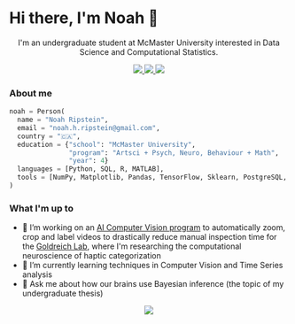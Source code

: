 <H1>Hi there, I'm Noah 👋</H1>



<p align="center">
  I'm an undergraduate student at McMaster University interested in Data Science and Computational Statistics.
</p>

<p align="center">
  <a href="https://www.linkedin.com/in/noah-ripstein/">
    <img src="https://img.shields.io/static/v1?label=%20&logo=linkedin&labelColor=555&message=LinkedIn&color=blue"/>
  </a>
  <a href="mailto:noah.h.ripstein@gmail.com">
    <img src="https://img.shields.io/static/v1?label=%20&logo=gmail&labelColor=555&message=Email&color=red"/>
  </a>
  <a href="http://noahripstein.com/">
    <img src="https://img.shields.io/static/v1?label=%20&logo=firefoxbrowser&labelColor=555&message=Homepage&color=darkcyan"/>
  </a>
</p>

<H3>About me</H3>

```python
noah = Person(
  name = "Noah Ripstein",
  email = "noah.h.ripstein@gmail.com",
  country = "🇨🇦",
  education = {"school": "McMaster University",
               "program": "Artsci + Psych, Neuro, Behaviour + Math",
               "year": 4}
  languages = [Python, SQL, R, MATLAB],
  tools = [NumPy, Matplotlib, Pandas, TensorFlow, Sklearn, PostgreSQL, Ggplot2, OpenCV]
)
```


<H3>What I'm up to</H3>
<ul>
  <li>🔭 I’m working on an <a href="https://github.com/nripstein/Undergrad-Thesis">AI Computer Vision program</a> to automatically zoom, crop and label videos to drastically reduce manual inspection time for the <a href="https://pnb.mcmaster.ca/goldreich-lab/CurrentRes.html#Modeling">Goldreich Lab</a>, where I'm researching the computational neuroscience of haptic categorization
</li>
  <li>🌱 I’m currently learning techniques in Computer Vision and Time Series analysis</li>
  <li>💬 Ask me about how our brains use Bayesian inference (the topic of my undergraduate thesis)</li>  
</ul>
<p align="center"><img src="http://github-profile-summary-cards.vercel.app/api/cards/profile-details?username=nripstein&theme=github_dark"></p>
<img src="https://img.shields.io/badge/dynamic/json)

